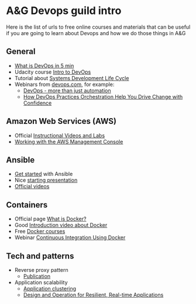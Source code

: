 # A&G Devops guild intro

Here is the list of urls to free online courses and materials that can be useful if you are going to learn about Devops and how we do those things in A&G

## General 
- [What is DevOps in 5 min](http://www.jedi.be/blog/2010/02/12/what-is-this-devops-thing-anyway/)
- Udacity course [Intro to DevOps](https://www.udacity.com/course/intro-to-devops--ud611)
- Tutorial about [Systems Development Life Cycle](https://www.tutorialspoint.com/sdlc/index.htm)
- Webinars from [devops.com](https://devops.com/past-webinars/), for example:
  - [DevOps - more than just automation](https://devops.com/webinar-devops-more-than-just-automation/)
  - [How DevOps Practices Orchestration Help You Drive Change with Confidence](https://devops.com/15060/)

## Amazon Web Services (AWS)
- Official [Instructional Videos and Labs](https://aws.amazon.com/training/intro_series/)
- [Working with the AWS Management Console](http://docs.aws.amazon.com/awsconsolehelpdocs/latest/gsg/getting-started.html)

## Ansible 
- [Get started](https://www.ansible.com/get-started) with Ansible 
- Nice [starting presentation](https://www.youtube.com/watch?v=iVWmbStE1MM) 
- [Official videos](https://www.ansible.com/videos)

## Containers
- Official page [What is Docker?](https://www.docker.com/what-docker)
- Good [Introduction video about Docker](https://www.youtube.com/watch?v=Q5POuMHxW-0)
- Free [Docker courses](https://training.docker.com/)
- Webinar [Continuous Integration Using Docker](https://devops.com/continuous-integration-using-docker/)

## Tech and patterns
- Reverse proxy pattern
  - [Publication](https://www.researchgate.net/publication/221034753_Reverse_Proxy_Patterns)
- Application scalability
  - [Application clustering](https://dzone.com/articles/application-clustering)
  - [Design and Operation for Resilient, Real-time Applications](https://devops.com/saas-design-operation-resilient-real-time-applications/)
